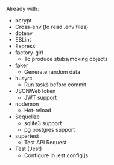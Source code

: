 
Already with:
- bcrypt
- Cross-env (to read .env files)
- dotenv
- ESLint
- Express
- factory-girl
  - To produce stubs/moking objects
- faker
  - Generate random data
- husyrc
  - Run tasks before commit
- JSONWebToken
  - JWT support
- nodemon
  - Hot-reload
- Sequelize
  - sqlite3 support
  - pg postgres support
- supertest
  - Test API Request
- Test (Jest)
  - Configure in jest.config.js
